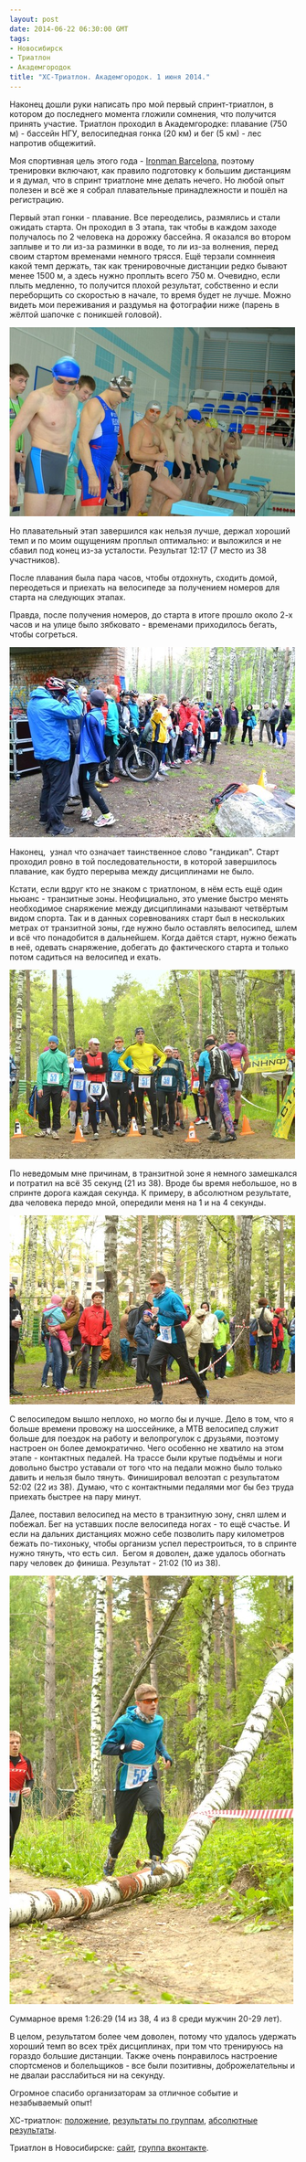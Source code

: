 ```yaml
---
layout: post
date: 2014-06-22 06:30:00 GMT
tags:
- Новосибирск
- Триатлон
- Академгородок
title: "ХС-Триатлон. Академгородок. 1 июня 2014."
---
```

<p>Наконец дошли руки написать про мой первый спринт-триатлон, в котором до последнего момента гложили сомнения, что получится принять участие. Триатлон проходил в Академгородке: плавание (750 м) - бассейн НГУ, велосипедная гонка (20 км) и бег (5 км) - лес напротив общежитий.</p>
<p>Моя спортивная цель этого года - <a href="http://www.ironman.com/triathlon/events/emea/ironman/barcelona.aspx">Ironman Barcelona</a>, поэтому тренировки включают, как правило подготовку к большим дистанциям и я думал, что в спринт триатлоне мне делать нечего. Но любой опыт полезен и всё же я собрал плавательные принадлежности и пошёл на регистрацию.</p>
<p>Первый этап гонки - плавание. Все переоделись, размялись и стали ожидать старта. Он проходил в 3 этапа, так чтобы в каждом заходе получалось по 2 человека на дорожку бассейна. Я оказался во втором заплыве и то ли из-за разминки в воде, то ли из-за волнения, перед своим стартом временами немного трясся. Ещё терзали сомннеия какой темп держать, так как тренировочные дистанции редко бывают менее 1500 м, а здесь нужно проплыть всего 750 м. Очевидно, если плыть медленно, то получится плохой результат, собственно и если переборщить со скоростью в начале, то время будет не лучше. Можно видеть мои переживания и раздумья на фотографии ниже (парень в жёлтой шапочке с поникшей головой).</p>
<p><img alt="image" src="/images/2be3e974cf0eb9b9acc354f18122d9288f5263960b6de8354ae578a8448061b6.jpg" /></p>
<p></p>
<p>Но плавательный этап завершился как нельзя лучше, держал хороший темп и по моим ощущениям проплыл оптимально: и выложился и не сбавил под конец из-за усталости. Результат 12:17 (7 место из 38 участников).</p>
<p>После плавания была пара часов, чтобы отдохнуть, сходить домой, переодеться и приехать на велосипеде за получением номеров для старта на следующих этапах.</p>
<p>Правда, после получения номеров, до старта в итоге прошло около 2-х часов и на улице было зябковато - временами приходилось бегать, чтобы согреться.</p>
<p><img alt="image" src="/images/b224f1cc46cc8400094172e358342d03878591fc69067ac6142b6d64d48db6db.jpg" /></p>
<p></p>
<p>Наконец, &nbsp;узнал что означает таинственное слово "гандикап". Старт проходил ровно в той последовательности, в которой завершилось плавание, как будто перерыва между дисциплинами не было.</p>
<p>Кстати, если вдруг кто не знаком с триатлоном, в нём есть ещё один ньюанс - транзитные зоны. Неофициально, это умение быстро менять необходимое снаряжение между дисциплинами называют четвёртым видом спорта. Так и в данных соревнованиях старт был в нескольких метрах от транзитной зоны, где нужно было оставлять велосипед, шлем и всё что понадобится в дальнейшем. Когда даётся старт, нужно бежать в неё, одевать снаряжение, добегать до фактического старта и только потом садиться на велосипед и ехать.</p>
<p><img alt="image" src="/images/f143ed1b768b2cf3a6116634df40e4b946b04aefb408fb1adbce3328b0eec74b.jpg" /></p>
<p></p>
<p>По неведомым мне причинам, в транзитной зоне я немного замешкался и потратил на всё 35 секунд (21 из 38). Вроде бы время небольшое, но в спринте дорога каждая секунда. К примеру, в абсолютном результате, два человека передо мной, опередили меня на 1 и на 4 секунды.&nbsp;</p>
<p><img alt="image" src="/images/30c9b0081c154d25d6ef08031d91c3e57a645540a3b1f6172c2e15880b4a2afb.jpg" /></p>
<p></p>
<p>С велосипедом вышло неплохо, но могло бы и лучше. Дело в том, что я больше времени провожу на шоссейнике, а MTB велосипед служит больше для поездок на работу и велопрогулок с друзьями, поэтому настроен он более демократично. Чего особенно не хватило на этом этапе - контактных педалей. На трассе были крутые подъёмы и ноги довольно быстро уставали от того что на педали можно было только давить и нельзя было тянуть. Финишировал велоэтап с результатом 52:02 (22 из 38). Думаю, что с контактными педалями мог бы без труда приехать быстрее на пару минут.</p>
<p>Далее, поставил велосипед на место в транзитную зону, снял шлем и побежал. Бег на уставших после велосипеда ногах - то ещё счастье. И если на дальних дистанциях можно себе позволить пару километров бежать по-тихоньку, чтобы организм успел перестроиться, то в спринте нужно тянуть, что есть сил. &nbsp;Бегом я доволен, даже удалось обогнать пару человек до финиша. Результат - 21:02 (10 из 38).</p>
<p><img alt="image" src="/images/78a8eaca4280667ff21ac4bba1f6c6e2d1992ec1c759452dca429b7ee56e0453.jpg" /></p>
<p></p>
<p>Суммарное время 1:26:29 (14 из 38, 4 из 8 среди мужчин 20-29 лет).</p>
<p>В целом, результатом более чем доволен, потому что удалось удержать хороший темп во всех трёх дисциплинах, при том что тренируюсь на гораздо большие дистанции. Также очень понравилось настроение спортсменов и болельщиков - все были позитивны, доброжелательны и не двалаи расслабиться ни на секунду.</p>
<p>Огромное спасибо организаторам за отличное событие и незабываемый опыт!</p>
<p>ХС-триатлон: <a href="http://sportsoyuznsk.ru/Polojenia/triatlon/Polozhenie_XC_triathlon_nsk_1_06_2014.pdf">положение</a>, <a href="http://sportsoyuznsk.ru/Result/Letosezon2014/20140601_XC_Triathlon_res.pdf">результаты по группам</a>, <a href="http://sportsoyuznsk.ru/Result/Letosezon2014/20140601_XC_Triathlon_abs.pdf">абсолютные результаты</a>.</p>
<p>Триатлон в Новосибирске: <a href="http://nsktriathlon.ru/">сайт</a>, <a href="http://vk.com/club49868073">группа вконтакте</a>.</p>